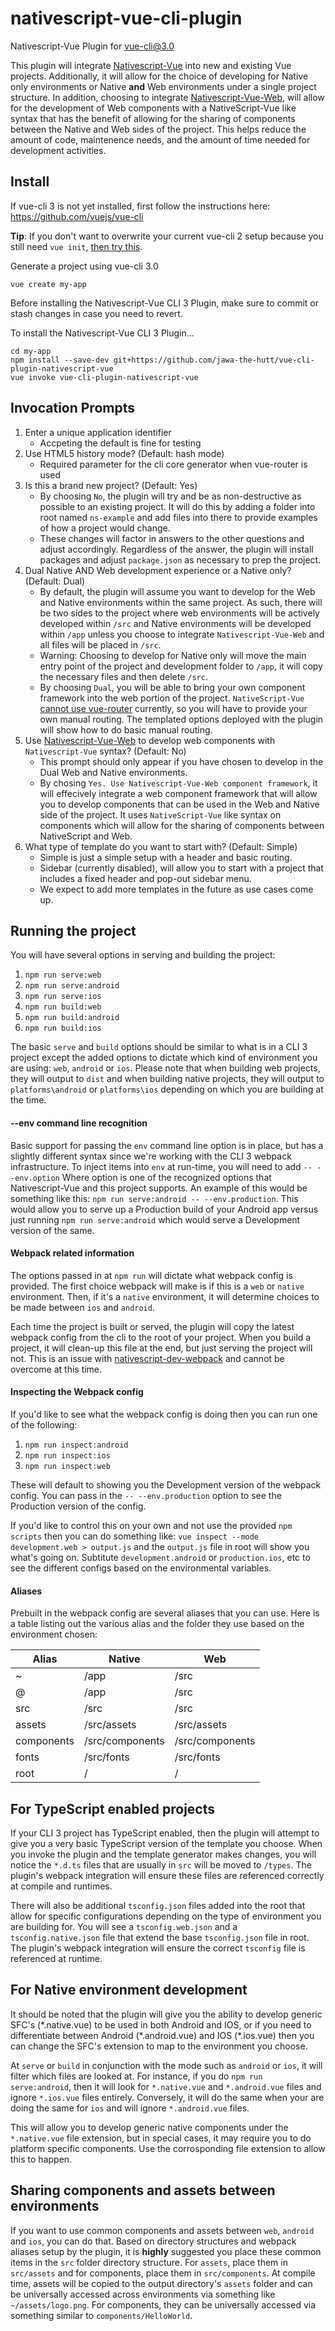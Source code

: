 # nativescript-vue-cli-plugin

Nativescript-Vue Plugin for [vue-cli@3.0](https://github.com/vuejs/vue-cli)

This plugin will integrate [Nativescript-Vue](https://nativescript-vue.org/) into new and existing Vue projects.  Additionally, it will allow for the choice of developing for Native only environments or Native __and__ Web environments under a single project structure.  In addition, choosing to integrate [Nativescript-Vue-Web](https://github.com/Nativescript-Vue-Web/Nativescript-Vue-Web), will allow for the development of Web components with a NativeScript-Vue like syntax that has the benefit of allowing for the sharing of components between the Native and Web sides of the project.  This helps reduce the amount of code, maintenence needs, and the amount of time needed for development activities.

## Install

If vue-cli 3 is not yet installed, first follow the instructions here: https://github.com/vuejs/vue-cli

**Tip**: If you don't want to overwrite your current vue-cli 2 setup because you still need `vue init`, [then try this](https://cli.vuejs.org/guide/creating-a-project.html#pulling-2-x-templates-legacy).

Generate a project using vue-cli 3.0
```
vue create my-app
```

Before installing the Nativescript-Vue CLI 3 Plugin, make sure to commit or stash changes in case you need to revert.

To install the Nativescript-Vue CLI 3 Plugin...
```
cd my-app
npm install --save-dev git+https://github.com/jawa-the-hutt/vue-cli-plugin-nativescript-vue
vue invoke vue-cli-plugin-nativescript-vue
```

## Invocation Prompts
1.  Enter a unique application identifier
    * Accpeting the default is fine for testing
2.  Use HTML5 history mode? (Default: hash mode)
    * Required parameter for the cli core generator when vue-router is used
3.  Is this a brand new project? (Default: Yes)
    * By choosing `No`, the plugin will try and be as non-destructive as possible to an existing project.  It will do this by adding a folder into root named `ns-example` and add files into there to provide examples of how a project would change.  
    * These changes will factor in answers to the other questions and adjust accordingly.  Regardless of the answer, the plugin will install packages and adjust `package.json` as necessary to prep the project.
4.  Dual Native AND Web development experience or a Native only? (Default: Dual)
    * By default, the plugin will assume you want to develop for the Web and Native environments within the same project.  As such, there will be two sides to the project where web environments will be actively developed within `/src` and Native environments will be developed within `/app` unless you choose to integrate `Nativescript-Vue-Web` and all files will be placed in `/src`.
    * Warning: Choosing to develop for Native only will move the main entry point of the project and development folder to `/app`, it will copy the necessary files and then delete `/src`.  
    * By choosing `Dual`, you will be able to bring your own component framework into the web portion of the project.  `NativeScript-Vue` [cannot use vue-router](https://nativescript-vue.org/en/docs/routing/vue-router/) currently, so you will have to provide your own manual routing.  The templated options deployed with the plugin will show how to do basic manual routing.
5.  Use [Nativescript-Vue-Web](https://github.com/Nativescript-Vue-Web/Nativescript-Vue-Web) to develop web components with `Nativescript-Vue` syntax? (Default: No)
    * This prompt should only appear if you have chosen to develop in the Dual Web and Native environments. 
    * By chosing `Yes. Use Nativescript-Vue-Web component framework`, it will effecively integrate a web component framework that will allow you to develop components that can be used in the Web and Native side of the project.  It uses `NativeScript-Vue` like syntax on components which will allow for the sharing of components between NativeScript and Web.
6.  What type of template do you want to start with? (Default: Simple)
    * Simple is just a simple setup with a header and basic routing.
    * Sidebar (currently disabled), will allow you to start with a project that includes a fixed header and pop-out sidebar menu.
    * We expect to add more templates in the future as use cases come up.

## Running the project
You will have several options in serving and building the project:
1.  `npm run serve:web`
2.  `npm run serve:android`
3.  `npm run serve:ios`
4.  `npm run build:web`
5.  `npm run build:android`
6.  `npm run build:ios`

The basic `serve` and `build` options should be similar to what is in a CLI 3 project except the added options to dictate which kind of environment you are using: `web`, `android` or `ios`.  Please note that when building web projects, they will output to `dist` and when building native projects, they will output to `platforms\android` or `platforms\ios` depending on which you are building at the time.

#### --env command line recognition
Basic support for passing the `env` command line option is in place, but has a slightly different syntax since we're working with the CLI 3 webpack infrastructure.  To inject items into `env` at run-time, you will need to add `-- --env.option` Where option is one of the recognized options that Nativescript-Vue and this project supports.
An example of this would be something like this: `npm run serve:android -- --env.production`.  This would allow you to serve up a Production build of your Android app versus just running `npm run serve:android` which would serve a Development version of the same.

#### Webpack related information
The options passed in at `npm run` will dictate what webpack config is provided.  The first choice webpack will make is if this is a `web` or `native` environment.  Then, if it's a `native` environment, it will determine choices to be made between `ios` and `android`.

Each time the project is built or served, the plugin will copy the latest webpack config from the cli to the root of your project.  When you build a project, it will clean-up this file at the end, but just serving the project will not.  This is an issue with [nativescript-dev-webpack](https://github.com/NativeScript/nativescript-dev-webpack) and cannot be overcome at this time.

#### Inspecting the Webpack config
If you'd like to see what the webpack config is doing then you can run one of the following:
1. `npm run inspect:android`
2. `npm run inspect:ios`
3. `npm run inspect:web`

These will default to showing you the Development version of the webpack config. You can pass in the `-- --env.production` option to see the Production version of the config.  

If you'd like to control this on your own and not use the provided `npm scripts` then you can do something like: `vue inspect --mode development.web > output.js` and the `output.js` file in root will show you what's going on.  Subtitute `development.android` or `production.ios`, etc to see the different configs based on the environmental variables.

#### Aliases
Prebuilt in the webpack config are several aliases that you can use.  Here is a table listing out the various alias and the folder they use based on the environment chosen:

| Alias      | Native          | Web             |
| ---------- | --------------- | --------------- |
| ~          | /app            | /src            |
| @          | /app            | /src            |
| src        | /src            | /src            |
| assets     | /src/assets     | /src/assets     |
| components | /src/components | /src/components |
| fonts      | /src/fonts      | /src/fonts      |
| root       | /               | /               |


## For TypeScript enabled projects
If your CLI 3 project has TypeScript enabled, then the plugin will attempt to give you a very basic TypeScript version of the template you choose.  When you invoke the plugin and the template generator makes changes, you will notice the `*.d.ts` files that are usually in `src` will be moved to `/types`.  The plugin's webpack integration will ensure these files are referenced correctly at compile and runtimes.

There will also be additional `tsconfig.json` files added into the root that allow for specific configurations depending on the type of environment you are building for.  You will see a `tsconfig.web.json` and a `tsconfig.native.json` file that extend the base `tsconfig.json` file in root.  The plugin's webpack integration will ensure the correct `tsconfig` file is referenced at runtime.

## For Native environment development
It should be noted that the plugin will give you the ability to develop generic SFC's (\*.native.vue) to be used in both Android and IOS, or if you need to differentiate between Android (\*.android.vue) and IOS (\*.ios.vue) then you can change the SFC's extension to map to the environment you choose.  

At `serve` or `build` in conjunction with the mode such as `android` or `ios`, it will filter which files are looked at.  For instance, if you do `npm run serve:android`, then it will look for `*.native.vue` and `*.android.vue` files and ignore `*.ios.vue` files entirely.  Conversely, it will do the same when your are doing the same for `ios` and will ignore `*.android.vue` files.  

This will allow you to develop generic native components under the `*.native.vue` file extension, but in special cases, it may require you to do platform specific components.  Use the corrosponding file extension to allow this to happen.

## Sharing components and assets between environments
If you want to use common components and assets between `web`, `android` and `ios`, you can do that.  Based on directory structures and webpack aliases setup by the plugin, it is __highly__ suggested you place these common items in the `src` folder directory structure.  For `assets`, place them in `src/assets` and for components, place them in `src/components`.  At compile time, assets will be copied to the output directory's `assets` folder and can be universally accessed across environments via something like `~/assets/logo.png`.  For components, they can be universally accessed via something similar to `components/HelloWorld`.
